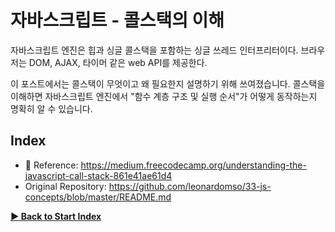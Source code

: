 # 자바스크립트 - 콜스택의 이해

자바스크립트 엔진은 힙과 싱글 콜스택을 포함하는 싱글 쓰레드 인터프리터이다. 브라우저는 DOM, AJAX, 타이머 같은 web API를 제공한다.

이 포스트에서는 콜스택이 무엇이고 왜 필요한지 설명하기 위해 쓰여졌습니다. 콜스택을 이해하면 자바스크립트 엔진에서 "함수 계층 구조 및 실행 순서"가 어떻게 동작하는지 명확히 알 수 있습니다.

## Index

 * 📜 Reference: https://medium.freecodecamp.org/understanding-the-javascript-call-stack-861e41ae61d4
 * Original Repository: https://github.com/leonardomso/33-js-concepts/blob/master/README.md

 **[▶ Back to Start Index](https://github.com/biyott/33-js-concepts#1-call-stack)**

